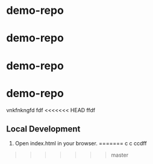 # demo-repo
# demo-repo
# demo-repo
# demo-repo
vnkfnkngfd
fdf
<<<<<<< HEAD
ffdf


## Local Development


1. Open index.html in your browser. 
=======
c
c
ccdff
>>>>>>> master
